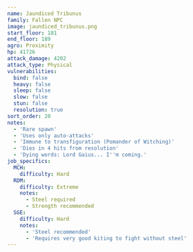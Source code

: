 ```yaml
---
name: Jaundiced Tribunus
family: Fallen NPC
image: jaundiced_tribunus.png
start_floor: 181
end_floor: 189
agro: Proximity
hp: 41726
attack_damage: 4202
attack_type: Physical
vulnerabilities:
  bind: false
  heavy: false
  sleep: false
  slow: false
  stun: false
  resolution: true
sort_order: 20
notes:
  - 'Rare spawn'
  - 'Uses only auto-attacks'
  - 'Immune to transfiguration (Pomander of Witching)'
  - 'Dies in 4 hits from resolution'
  - 'Dying words: Lord Gaius... I''m coming.'
job_specifics:
  MCH:
    difficulty: Hard
  RDM:
    difficulty: Extreme
    notes:
      - Steel required
      - Strength recommended
  SGE:
    difficulty: Hard
    notes:
      - 'Steel recommended'
      - 'Requires very good kiting to fight without steel'
---
```

